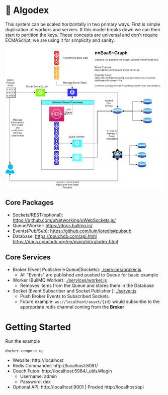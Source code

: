 # 🧦 Algodex

This system can be scaled horizontally in two primary ways. First
is simple duplication of workers and servers. If this model breaks down
we can then start to partition the keys. These concepts are universal and 
don't require ECMAScript, we are using it for simplicity and sanity.


<p align="center"><img src="/docs/images/dream.drawio.png?raw=true"/></p>

## Core Packages

- Sockets/REST(optional): https://github.com/uNetworking/uWebSockets.js/
- Queue/Worker: https://docs.bullmq.io/
- Events(Pub/Sub): https://github.com/luin/ioredis#pubsub
- Database: https://pouchdb.com/api.html https://docs.couchdb.org/en/main/intro/index.html


## Core Services

- Broker (Event Publisher->Queue|Sockets): [./services/broker.js](./services/broker.js)
  - All "Events" are published and pushed to Queue for basic example
- Worker (BullMQ Worker): [./services/worker.js](./services/worker.js)
  - Removes items from the Queue and stores them in the Database
- Socket (Event Subscriber and Socket Publisher ): [./server.js](./server.js)
  - Push Broker Events to Subscribed Sockets. 
  - Future example: ```ws://localhost/asset/{id}``` would subscribe to the 
   appropriate redis channel coming from the **Broker**

# Getting Started

Run the example

```bash
docker-compose up
```
 
- Website: http://localhost
- Redis Commander: http://localhost:8081/
- Couch Futon: http://localhost:5984/_utils/#login
  - Username: admin
  - Password: dex
- Optional API: http://localhost:9001 | Proxied http://localhost/api
